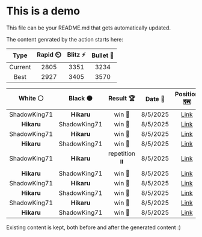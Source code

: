 # This is a demo

This file can be your README.md that gets automatically updated.

The content genrated by the action starts here:

<!--START_SECTION:chessStats-->
<!-- Automatically generated with https://github.com/Balastrong/chess-stats-action -->

| Type | Rapid ⏲️ | Blitz ⚡ | Bullet 🔫 |
|:---:|:---:|:---:|:---:|
| Current | 2805 | 3351 | 3234 |
| Best | 2927 | 3405 | 3570 |

| White ⚪ | Black ⚫ | Result 🏆 | Date 📅 | Position 🗺️ | Type 🕕 |
|:---:|:---:|:---:|:---:|:---:|:---:|
| ShadowKing71 | **Hikaru** | win 🥇 | 8/5/2025 | <a href="http://www.ee.unb.ca/cgi-bin/tervo/fen.pl?select=3r4/p6p/8/5k2/1PPKnpp1/8/P5PP/4R3 w - - 3 32">Link</a> | Blitz |
| **Hikaru** | ShadowKing71 | win 🥇 | 8/5/2025 | <a href="http://www.ee.unb.ca/cgi-bin/tervo/fen.pl?select=4rbk1/1R6/6p1/1p5p/3B4/P1P4P/1P3KP1/8 b - - 3 36">Link</a> | Blitz |
| ShadowKing71 | **Hikaru** | win 🥇 | 8/5/2025 | <a href="http://www.ee.unb.ca/cgi-bin/tervo/fen.pl?select=r4rk1/1q5n/7P/pp2P1p1/2n2B2/P1N3NP/1PP4K/R4R2 w - - 0 28">Link</a> | Blitz |
| **Hikaru** | ShadowKing71 | win 🥇 | 8/5/2025 | <a href="http://www.ee.unb.ca/cgi-bin/tervo/fen.pl?select=r1bq2k1/pp2rpbp/2nN2p1/3B2B1/8/2P3P1/PP3P1P/R2Q1RK1 b - - 2 15">Link</a> | Blitz |
| ShadowKing71 | **Hikaru** | repetition ⏸️ | 8/5/2025 | <a href="http://www.ee.unb.ca/cgi-bin/tervo/fen.pl?select=1r4k1/4R1p1/p2P4/5p2/2P4R/8/1P4r1/2K5 b - - 10 39">Link</a> | Blitz |
| **Hikaru** | ShadowKing71 | win 🥇 | 8/5/2025 | <a href="http://www.ee.unb.ca/cgi-bin/tervo/fen.pl?select=8/8/8/8/6R1/8/3q3k/5K2 b - - 7 81">Link</a> | Blitz |
| ShadowKing71 | **Hikaru** | win 🥇 | 8/5/2025 | <a href="http://www.ee.unb.ca/cgi-bin/tervo/fen.pl?select=6k1/6p1/5p2/7p/3R2nP/2P3K1/1r6/8 w - - 0 49">Link</a> | Blitz |
| **Hikaru** | ShadowKing71 | win 🥇 | 8/5/2025 | <a href="http://www.ee.unb.ca/cgi-bin/tervo/fen.pl?select=1rr3k1/Q4pbp/1n1R1qp1/4p3/8/BPP3P1/P4PBP/5RK1 b - - 2 24">Link</a> | Blitz |
| ShadowKing71 | **Hikaru** | win 🥇 | 8/5/2025 | <a href="http://www.ee.unb.ca/cgi-bin/tervo/fen.pl?select=8/7r/8/8/8/6RK/5k2/8 w - - 45 91">Link</a> | Blitz |
| **Hikaru** | ShadowKing71 | win 🥇 | 8/5/2025 | <a href="http://www.ee.unb.ca/cgi-bin/tervo/fen.pl?select=8/BP1R1pk1/5bp1/5n1p/4R3/6P1/1r3PKP/8 b - - 2 48">Link</a> | Blitz |

<!--END_SECTION:chessStats-->

Existing content is kept, both before and after the generated content :)
